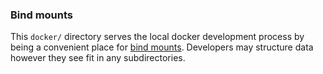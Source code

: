 ### Bind mounts

This `docker/` directory serves the local docker development process by being a convenient place
for [bind mounts](https://docs.docker.com/storage/bind-mounts/). Developers may structure data
however they see fit in any subdirectories.
